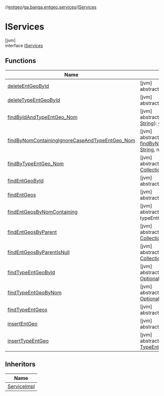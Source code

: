 //[entgeo](../../../index.md)/[ga.banga.entgeo.services](../index.md)/[IServices](index.md)

# IServices

[jvm]\
interface [IServices](index.md)

## Functions

| Name | Summary |
|---|---|
| [deleteEntGeoById](delete-ent-geo-by-id.md) | [jvm]<br>abstract fun [deleteEntGeoById](delete-ent-geo-by-id.md)(id: [Long](https://kotlinlang.org/api/latest/jvm/stdlib/kotlin/-long/index.html)) |
| [deleteTypeEntGeoById](delete-type-ent-geo-by-id.md) | [jvm]<br>abstract fun [deleteTypeEntGeoById](delete-type-ent-geo-by-id.md)(id: [Long](https://kotlinlang.org/api/latest/jvm/stdlib/kotlin/-long/index.html)) |
| [findByIdAndTypeEntGeo_Nom](find-by-id-and-type-ent-geo_-nom.md) | [jvm]<br>abstract fun [findByIdAndTypeEntGeo_Nom](find-by-id-and-type-ent-geo_-nom.md)(id: [Long](https://kotlinlang.org/api/latest/jvm/stdlib/kotlin/-long/index.html), nom: [String](https://kotlinlang.org/api/latest/jvm/stdlib/kotlin/-string/index.html)): [Optional](https://docs.oracle.com/javase/8/docs/api/java/util/Optional.html)&lt;[EntGeo](../../ga.banga.entgeo.domain.entities/-ent-geo/index.md)&gt; |
| [findByNomContainingIgnoreCaseAndTypeEntGeo_Nom](find-by-nom-containing-ignore-case-and-type-ent-geo_-nom.md) | [jvm]<br>abstract fun [findByNomContainingIgnoreCaseAndTypeEntGeo_Nom](find-by-nom-containing-ignore-case-and-type-ent-geo_-nom.md)(nom: [String](https://kotlinlang.org/api/latest/jvm/stdlib/kotlin/-string/index.html), nomTypeEntGeo: [String](https://kotlinlang.org/api/latest/jvm/stdlib/kotlin/-string/index.html)): [Collection](https://kotlinlang.org/api/latest/jvm/stdlib/kotlin.collections/-collection/index.html)&lt;[EntGeo](../../ga.banga.entgeo.domain.entities/-ent-geo/index.md)&gt; |
| [findByTypeEntGeo_Nom](find-by-type-ent-geo_-nom.md) | [jvm]<br>abstract fun [findByTypeEntGeo_Nom](find-by-type-ent-geo_-nom.md)(nom: [String](https://kotlinlang.org/api/latest/jvm/stdlib/kotlin/-string/index.html)): [Collection](https://kotlinlang.org/api/latest/jvm/stdlib/kotlin.collections/-collection/index.html)&lt;[EntGeo](../../ga.banga.entgeo.domain.entities/-ent-geo/index.md)&gt; |
| [findEntGeoById](find-ent-geo-by-id.md) | [jvm]<br>abstract fun [findEntGeoById](find-ent-geo-by-id.md)(id: [Long](https://kotlinlang.org/api/latest/jvm/stdlib/kotlin/-long/index.html)): [Optional](https://docs.oracle.com/javase/8/docs/api/java/util/Optional.html)&lt;[EntGeo](../../ga.banga.entgeo.domain.entities/-ent-geo/index.md)&gt; |
| [findEntGeos](find-ent-geos.md) | [jvm]<br>abstract fun [findEntGeos](find-ent-geos.md)(): [Collection](https://kotlinlang.org/api/latest/jvm/stdlib/kotlin.collections/-collection/index.html)&lt;[EntGeo](../../ga.banga.entgeo.domain.entities/-ent-geo/index.md)&gt; |
| [findEntGeosByNomContaining](find-ent-geos-by-nom-containing.md) | [jvm]<br>abstract fun [findEntGeosByNomContaining](find-ent-geos-by-nom-containing.md)(nom: [String](https://kotlinlang.org/api/latest/jvm/stdlib/kotlin/-string/index.html), typeEntGeo: [TypeEntGeo](../../ga.banga.entgeo.domain.entities/-type-ent-geo/index.md)): [Collection](https://kotlinlang.org/api/latest/jvm/stdlib/kotlin.collections/-collection/index.html)&lt;[EntGeo](../../ga.banga.entgeo.domain.entities/-ent-geo/index.md)&gt; |
| [findEntGeosByParent](find-ent-geos-by-parent.md) | [jvm]<br>abstract fun [findEntGeosByParent](find-ent-geos-by-parent.md)(entGeo: [EntGeo](../../ga.banga.entgeo.domain.entities/-ent-geo/index.md)): [Collection](https://kotlinlang.org/api/latest/jvm/stdlib/kotlin.collections/-collection/index.html)&lt;[EntGeo](../../ga.banga.entgeo.domain.entities/-ent-geo/index.md)&gt; |
| [findEntGeosByParentIsNull](find-ent-geos-by-parent-is-null.md) | [jvm]<br>abstract fun [findEntGeosByParentIsNull](find-ent-geos-by-parent-is-null.md)(): [Collection](https://kotlinlang.org/api/latest/jvm/stdlib/kotlin.collections/-collection/index.html)&lt;[EntGeo](../../ga.banga.entgeo.domain.entities/-ent-geo/index.md)&gt; |
| [findTypeEntGeoById](find-type-ent-geo-by-id.md) | [jvm]<br>abstract fun [findTypeEntGeoById](find-type-ent-geo-by-id.md)(id: [Long](https://kotlinlang.org/api/latest/jvm/stdlib/kotlin/-long/index.html)): [Optional](https://docs.oracle.com/javase/8/docs/api/java/util/Optional.html)&lt;[TypeEntGeo](../../ga.banga.entgeo.domain.entities/-type-ent-geo/index.md)&gt; |
| [findTypeEntGeoByNom](find-type-ent-geo-by-nom.md) | [jvm]<br>abstract fun [findTypeEntGeoByNom](find-type-ent-geo-by-nom.md)(nom: [String](https://kotlinlang.org/api/latest/jvm/stdlib/kotlin/-string/index.html)): [Optional](https://docs.oracle.com/javase/8/docs/api/java/util/Optional.html)&lt;[TypeEntGeo](../../ga.banga.entgeo.domain.entities/-type-ent-geo/index.md)&gt; |
| [findTypeEntGeos](find-type-ent-geos.md) | [jvm]<br>abstract fun [findTypeEntGeos](find-type-ent-geos.md)(): [Collection](https://kotlinlang.org/api/latest/jvm/stdlib/kotlin.collections/-collection/index.html)&lt;[TypeEntGeo](../../ga.banga.entgeo.domain.entities/-type-ent-geo/index.md)&gt; |
| [insertEntGeo](insert-ent-geo.md) | [jvm]<br>abstract fun [insertEntGeo](insert-ent-geo.md)(entGeo: [EntGeo](../../ga.banga.entgeo.domain.entities/-ent-geo/index.md)): [EntGeo](../../ga.banga.entgeo.domain.entities/-ent-geo/index.md) |
| [insertTypeEntGeo](insert-type-ent-geo.md) | [jvm]<br>abstract fun [insertTypeEntGeo](insert-type-ent-geo.md)(typeEntGeo: [TypeEntGeo](../../ga.banga.entgeo.domain.entities/-type-ent-geo/index.md)): [TypeEntGeo](../../ga.banga.entgeo.domain.entities/-type-ent-geo/index.md) |

## Inheritors

| Name |
|---|
| [ServiceImpl](../-service-impl/index.md) |
